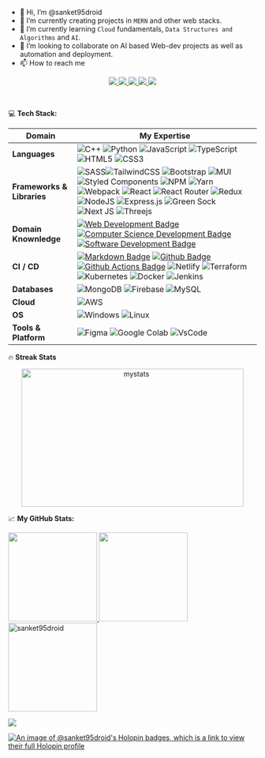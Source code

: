 - 👋 Hi, I’m @sanket95droid
- 👀 I’m currently creating projects in ```MERN``` and other web stacks.
- 🌱 I’m currently learning ```Cloud``` fundamentals, ```Data Structures and Algorithms``` and ```AI```.
- 🚀 I’m looking to collaborate on AI based Web-dev projects as well as automation and deployment.
- 📫 How to reach me 
<p align='center'>
    <a href='https://www.linkedin.com/in/sanketzambare' target='_blank'>
        <img src='https://img.shields.io/badge/linkedin%20-%230077B5.svg?&style=for-the-badge&logo=linkedin&logoColor=white'/>
    </a>
    <a href='mailto:sanketzambre1@gmail.com' target='_blank'>
        <img src='https://img.shields.io/badge/Gmail-D14836?style=for-the-badge&logo=gmail&logoColor=white'/>
    </a>
    <a href='https://twitter.com/sanketzambre1' target='_blank'>
        <img src='https://img.shields.io/badge/Twitter-1DA1F2?style=for-the-badge&logo=twitter&logoColor=white'/>
    </a>
    <a href='https://www.instagram.com/defnotsanket/' target='_blank'>
        <img src='https://img.shields.io/badge/Instagram-E4405F?style=for-the-badge&logo=instagram&logoColor=white'/>
    </a>
    <a href='https://devpost.com/sanketzambre1?ref_content=user-portfolio&ref_feature=portfolio&ref_medium=global-nav' target='_blank'>
        <img src=https://img.shields.io/badge/Devpost-003E54?style=for-the-badge&logo=Devpost&logoColor=white'/>
    </a>
</p>
<br>

💻 **Tech Stack:**

Domain | My Expertise
--- | --- 
**Languages**  | ![C++](https://img.shields.io/badge/c++-%2300599C.svg?style=flat&logo=c%2B%2B&logoColor=white) ![Python](https://img.shields.io/badge/python-3670A0?style=flat&logo=python&logoColor=ffdd54) ![JavaScript](https://img.shields.io/badge/javascript-%23323330.svg?style=flat&logo=javascript&logoColor=%23F7DF1E) ![TypeScript](https://img.shields.io/badge/typescript-%23007ACC.svg?style=flat&logo=typescript&logoColor=white) ![HTML5](https://img.shields.io/badge/html5-%23E34F26.svg?style=flat&logo=html5&logoColor=white) ![CSS3](https://img.shields.io/badge/css3-%231572B6.svg?style=flat&logo=css3&logoColor=white)
**Frameworks & Libraries**  |  ![SASS](https://img.shields.io/badge/SASS-hotpink.svg?style=flat&logo=SASS&logoColor=white)![TailwindCSS](https://img.shields.io/badge/tailwindcss-%2338B2AC.svg?style=flat&logo=tailwind-css&logoColor=white) ![Bootstrap](https://img.shields.io/badge/bootstrap-%23563D7C.svg?style=flat&logo=bootstrap&logoColor=white) ![MUI](https://img.shields.io/badge/MUI-%230081CB.svg?style=flat&logo=material-ui&logoColor=white) ![Styled Components](https://img.shields.io/badge/styled--components-DB7093?style=flat&logo=styled-components&logoColor=white) ![NPM](https://img.shields.io/badge/NPM-%23000000.svg?style=flat&logo=npm&logoColor=white) ![Yarn](https://img.shields.io/badge/yarn-%232C8EBB.svg?style=flat&logo=yarn&logoColor=white) ![Webpack](https://img.shields.io/badge/webpack-%238DD6F9.svg?style=flat&logo=webpack&logoColor=black) ![React](https://img.shields.io/badge/react-%2320232a.svg?style=flat&logo=react&logoColor=%2361DAFB) ![React Router](https://img.shields.io/badge/React_Router-CA4245?style=flat&logo=react-router&logoColor=white) ![Redux](https://img.shields.io/badge/redux-%23593d88.svg?style=flat&logo=redux&logoColor=white) ![NodeJS](https://img.shields.io/badge/node.js-6DA55F?style=flat&logo=node.js&logoColor=white) ![Express.js](https://img.shields.io/badge/express.js-%23404d59.svg?style=flat&logo=express&logoColor=%2361DAFB) ![Green Sock](https://img.shields.io/badge/green%20sock-88CE02?style=flat&logo=greensock&logoColor=white) ![Next JS](https://img.shields.io/badge/Next-black?style=flat&logo=next.js&logoColor=white) ![Threejs](https://img.shields.io/badge/threejs-black?style=flat&logo=three.js&logoColor=white) 
**Domain Knownledge**  | [![Web Development Badge](https://img.shields.io/badge/-Web%20Development-01D277?style=flat&logoColor=white)](https://github.com/BEPb/BEPb) [![Computer Science Development Badge](https://img.shields.io/badge/-Computer%20Science-FAB040?style=flat&logoColor=white)](https://github.com/search?q=user%3ABEPb&type=Repositories) [![Software Development Badge](https://img.shields.io/badge/-Software%20Development-FF6600?style=flat&logoColor=white)](https://github.com/search?q=user%3ABEPb&type=Repositories) 
**CI / CD** | [![Markdown Badge](https://img.shields.io/badge/-Markdown-2088FF?style=flat&logo=Markdown&logoColor=white)](https://github.com/BEPb/BEPb) [![Github Badge](https://img.shields.io/badge/-Github%20-2088FF?style=flat&logo=Github&logoColor=white)](https://github.com/BEPb/BEPb) [![Github Actions Badge](https://img.shields.io/badge/-Git%20-2088FF?style=flat&logo=Git&logoColor=white)](https://github.com/BEPb/BEPb) ![Netlify](https://img.shields.io/badge/netlify-%23000000.svg?style=flat&logo=netlify&logoColor=#00C7B7) ![Terraform](https://img.shields.io/badge/terraform-%235835CC.svg?style=flat&logo=terraform&logoColor=white) ![Kubernetes](https://img.shields.io/badge/kubernetes-%23326ce5.svg?style=flat&logo=kubernetes&logoColor=white) ![Docker](https://img.shields.io/badge/docker-%230db7ed.svg?style=flat&logo=docker&logoColor=white) ![Jenkins](https://img.shields.io/badge/jenkins-%232C5263.svg?style=for-the-badge&logo=jenkins&logoColor=white)
**Databases**  | ![MongoDB](https://img.shields.io/badge/MongoDB-%234ea94b.svg?style=flat&logo=mongodb&logoColor=white) ![Firebase](https://img.shields.io/badge/firebase-%23039BE5.svg?style=flat&logo=firebase) ![MySQL](https://img.shields.io/badge/mysql-%2300f.svg?style=flat&logo=mysql&logoColor=white)
**Cloud**  |  ![AWS](https://img.shields.io/badge/AWS-%23FF9900.svg?style=for-the-badge&logo=amazon-aws&logoColor=white)
**OS**  | ![Windows](https://img.shields.io/badge/Windows-0078D6?style=for-the-badge&logo=windows&logoColor=white) ![Linux](https://img.shields.io/badge/Linux-FCC624?style=for-the-badge&logo=linux&logoColor=black)
**Tools & Platform**  | ![Figma](https://img.shields.io/badge/-figma-FFB6C1?logo=%22figma%22) ![Google Colab](https://img.shields.io/badge/Colab-F9AB00?logo=googlecolab&color=525252) ![VsCode](https://img.shields.io/badge/-vscode-0066ff?logo=%22visual-studio%22) 

🔥 **Streak Stats**

<p align="center">
    <img width="450em" height="280em" src="https://github-readme-streak-stats.herokuapp.com/?user=sanket95droid&theme=black-ice" alt="mystats"  />
</p>


📈 **My GitHub Stats:**
<p  align="left"> 
<a href="https://github.com/sanket95droid">
    <img height="180em" src="https://github-readme-stats-sigma-five.vercel.app/api?username=sanket95droid&show_icons=true&hide_border=true&theme=algolia&include_all_commits=true&count_private=true" alt=""/>
    <img height="180em" src="http://github-profile-summary-cards.vercel.app/api/cards/repos-per-language?username=sanket95droid&theme=algolia&include_all_commits=true&count_private=true" alt=""/>
    <img height="180em" src="https://github-profile-summary-cards.vercel.app/api/cards/profile-details?username=sanket95droid&theme=algolia" alt="sanket95droid"/>
    <!-- <img height="180em" src="https://github-readme-stats-sigma-five.vercel.app/api/top-langs/?username=sanket95droid&theme=algolia&hide_border=true&hide=c%2B%2B&layout=compact"/> -->
</a>
</p>

<a href="https://visitcount.itsvg.in">
  <img src="https://visitcount.itsvg.in/api?id=sanket95droid&label=Profile%20Views&color=0&icon=0&pretty=true" />
</a>

                                                                                                              
[![An image of @sanket95droid's Holopin badges, which is a link to view their full Holopin profile](https://holopin.me/sanket95droid)](https://www.holopin.io/@sanket95droid)

